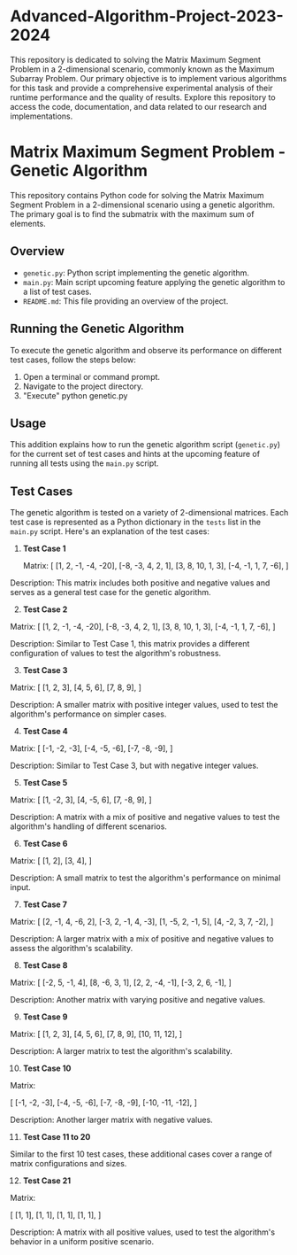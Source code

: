 # Advanced-Algorithm-Project-2023-2024
This repository is dedicated to solving the Matrix Maximum Segment Problem in a 2-dimensional scenario, commonly known as the Maximum Subarray Problem. Our primary objective is to implement various algorithms for this task and provide a comprehensive experimental analysis of their runtime performance and the quality of results. Explore this repository to access the code, documentation, and data related to our research and implementations.

# Matrix Maximum Segment Problem - Genetic Algorithm

This repository contains Python code for solving the Matrix Maximum Segment Problem in a 2-dimensional scenario using a genetic algorithm. The primary goal is to find the submatrix with the maximum sum of elements.

## Overview

- `genetic.py`: Python script implementing the genetic algorithm.
- `main.py`: Main script upcoming feature applying the genetic algorithm to a list of test cases.
- `README.md`: This file providing an overview of the project.


## Running the Genetic Algorithm

To execute the genetic algorithm and observe its performance on different test cases, follow the steps below:

1. Open a terminal or command prompt.
2. Navigate to the project directory.
3. "Execute" python genetic.py


## Usage

This addition explains how to run the genetic algorithm script (`genetic.py`) for the current set of test cases and hints at the upcoming feature of running all tests using the `main.py` script.



## Test Cases

The genetic algorithm is tested on a variety of 2-dimensional matrices. Each test case is represented as a Python dictionary in the `tests` list in the `main.py` script. Here's an explanation of the test cases:

1. **Test Case 1**

   Matrix:
[
[1, 2, -1, -4, -20],
[-8, -3, 4, 2, 1],
[3, 8, 10, 1, 3],
[-4, -1, 1, 7, -6],
]

Description: This matrix includes both positive and negative values and serves as a general test case for the genetic algorithm.

2. **Test Case 2**

Matrix:
[
[1, 2, -1, -4, -20],
[-8, -3, 4, 2, 1],
[3, 8, 10, 1, 3],
[-4, -1, 1, 7, -6],
]

Description: Similar to Test Case 1, this matrix provides a different configuration of values to test the algorithm's robustness.

3. **Test Case 3**

Matrix:
[
[1, 2, 3],
[4, 5, 6],
[7, 8, 9],
]

Description: A smaller matrix with positive integer values, used to test the algorithm's performance on simpler cases.

4. **Test Case 4**

Matrix:
[
[-1, -2, -3],
[-4, -5, -6],
[-7, -8, -9],
]

Description: Similar to Test Case 3, but with negative integer values.

5. **Test Case 5**

Matrix:
[
[1, -2, 3],
[4, -5, 6],
[7, -8, 9],
]

Description: A matrix with a mix of positive and negative values to test the algorithm's handling of different scenarios.

6. **Test Case 6**

Matrix:
[
[1, 2],
[3, 4],
]

Description: A small matrix to test the algorithm's performance on minimal input.

7. **Test Case 7**

Matrix:
[
[2, -1, 4, -6, 2],
[-3, 2, -1, 4, -3],
[1, -5, 2, -1, 5],
[4, -2, 3, 7, -2],
]

Description: A larger matrix with a mix of positive and negative values to assess the algorithm's scalability.

8. **Test Case 8**

Matrix:
[
[-2, 5, -1, 4],
[8, -6, 3, 1],
[2, 2, -4, -1],
[-3, 2, 6, -1],
]

Description: Another matrix with varying positive and negative values.

9. **Test Case 9**

Matrix:
[
[1, 2, 3],
[4, 5, 6],
[7, 8, 9],
[10, 11, 12],
]

Description: A larger matrix to test the algorithm's scalability.

10. **Test Case 10**

 Matrix:

 [
     [-1, -2, -3],
     [-4, -5, -6],
     [-7, -8, -9],
     [-10, -11, -12],
 ]


 Description: Another larger matrix with negative values.

11. **Test Case 11 to 20**

 Similar to the first 10 test cases, these additional cases cover a range of matrix configurations and sizes.

12. **Test Case 21**

 Matrix:

 [
     [1, 1],
     [1, 1],
     [1, 1],
     [1, 1],
 ]
 
 Description: A matrix with all positive values, used to test the algorithm's behavior in a uniform positive scenario.

